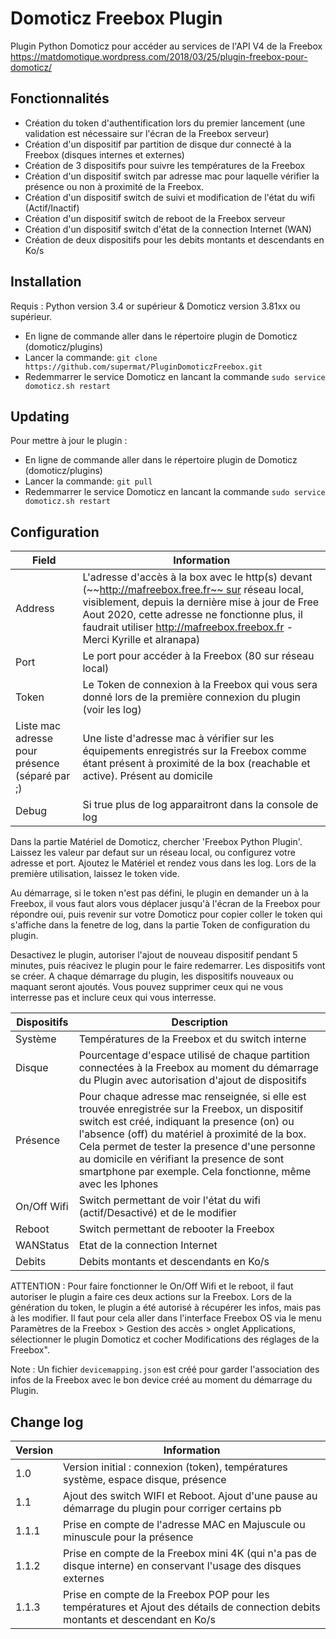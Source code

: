 # Domoticz Freebox Plugin
Plugin Python Domoticz pour accéder au services de l'API V4 de la Freebox
https://matdomotique.wordpress.com/2018/03/25/plugin-freebox-pour-domoticz/

## Fonctionnalités

* Création du token d'authentification lors du premier lancement (une validation est nécessaire sur l'écran de la Freebox serveur)
* Création d'un dispositif par partition de disque dur connecté à la Freebox (disques internes et externes)
* Création de 3 dispositifs pour suivre les températures de la Freebox
* Création d'un dispositif switch par adresse mac pour laquelle vérifier la présence ou non à proximité de la Freebox.
* Création d'un dispositif switch de suivi et modification de l'état du wifi (Actif/Inactif)
* Création d'un dispositif switch de reboot de la Freebox serveur
* Création d'un dispositif switch d'état de la connection Internet (WAN)
* Création de deux dispositifs pour les debits montants et descendants en Ko/s

## Installation

Requis : Python version 3.4 or supérieur & Domoticz version 3.81xx ou supérieur.

* En ligne de commande aller dans le répertoire plugin de Domoticz (domoticz/plugins)
* Lancer la commande: ```git clone https://github.com/supermat/PluginDomoticzFreebox.git```
* Redemmarrer le service Domoticz en lancant la commande ```sudo service domoticz.sh restart```

## Updating

Pour mettre à jour le plugin :

* En ligne de commande aller dans le répertoire plugin de Domoticz (domoticz/plugins)
* Lancer la commande: ```git pull```
* Redemmarrer le service Domoticz en lancant la commande ```sudo service domoticz.sh restart```

## Configuration

| Field | Information|
| ----- | ---------- |
| Address | L'adresse d'accès à la box avec le http(s) devant (~~http://mafreebox.free.fr~~ sur réseau local, visiblement, depuis la dernière mise à jour de Free Aout 2020, cette adresse ne fonctionne plus, il faudrait utiliser http://mafreebox.freebox.fr - Merci Kyrille et alranapa)  |
| Port | Le port pour accéder à la Freebox (80 sur réseau local) |
| Token | Le Token de connexion à la Freebox qui vous sera donné lors de la première connexion du plugin (voir les log) |
| Liste mac adresse pour présence (séparé par ;) | Une liste d'adresse mac à vérifier sur les équipements enregistrés sur la Freebox comme étant présent à proximité de la box (reachable et active). Présent au domicile |
| Debug | Si true plus de log apparaitront dans la console de log |

Dans la partie Matériel de Domoticz, chercher 'Freebox Python Plugin'.
Laissez les valeur par defaut sur un réseau local, ou configurez votre adresse et port.
Ajoutez le Matériel et rendez vous dans les log.
Lors de la première utilisation, laissez le token vide.

Au démarrage, si le token n'est pas défini, le plugin en demander un à la Freebox, il vous faut alors vous déplacer jusqu'à l'écran de la Freebox pour répondre oui, puis revenir sur votre Domoticz pour copier coller le token qui s'affiche dans la fenetre de log, dans la partie Token de configuration du plugin.

Desactivez le plugin, autoriser l'ajout de nouveau dispositif pendant 5 minutes, puis réacivez le plugin pour le faire redemarrer.
Les dispositifs vont se créer.
A chaque démarrage du plugin, les dispositifs nouveaux ou maquant seront ajoutés.
Vous pouvez supprimer ceux qui ne vous interresse pas et inclure ceux qui vous interresse.

| Dispositifs | Description|
| ----- | ---------- |
| Système | Températures de la Freebox et du switch interne  |
| Disque | Pourcentage d'espace utilisé de chaque partition connectées à la Freebox au moment du démarrage du Plugin avec autorisation d'ajout de dispositifs |
| Présence | Pour chaque adresse mac renseignée, si elle est trouvée enregistrée sur la Freebox, un dispositif switch est créé, indiquant la presence (on) ou l'absence (off) du matériel à proximité de la box. Cela permet de tester la presence d'une personne au domicile en vérifiant la presence de sont smartphone par exemple. Cela fonctionne, même avec les Iphones |
| On/Off Wifi | Switch permettant de voir l'état du wifi (actif/Desactivé) et de le modifier  |
| Reboot | Switch permettant de rebooter la Freebox  |
| WANStatus | Etat de la connection Internet |
| Debits | Debits montants et descendants en Ko/s |

ATTENTION : Pour faire fonctionner le On/Off Wifi et le reboot, il faut autoriser le plugin a faire ces deux actions sur la Freebox. Lors de la génération du token, le plugin a été autorisé à récupérer les infos, mais pas à les modifier. Il faut pour cela aller dans l'interface Freebox OS via le menu Paramètres de la Freebox > Gestion des accès > onglet Applications, sélectionner le plugin Domoticz et cocher Modifications des réglages de la Freebox".

Note : Un fichier ```devicemapping.json``` est créé pour garder l'association des infos de la Freebox avec le bon device créé au moment du démarrage du Plugin.

## Change log

| Version | Information|
| ----- | ---------- |
| 1.0 | Version initial : connexion (token), températures système, espace disque, présence |
| 1.1 | Ajout des switch WIFI et Reboot. Ajout d'une pause au démarrage du plugin pour corriger certains pb |
| 1.1.1 | Prise en compte de l'adresse MAC en Majuscule ou minuscule pour la présence |
| 1.1.2 | Prise en compte de la Freebox mini 4K (qui n'a pas de disque interne) en conservant l'usage des disques externes |
| 1.1.3 | Prise en compte de la Freebox POP pour les températures et Ajout des détails de connection debits montants et descendant en Ko/s |
